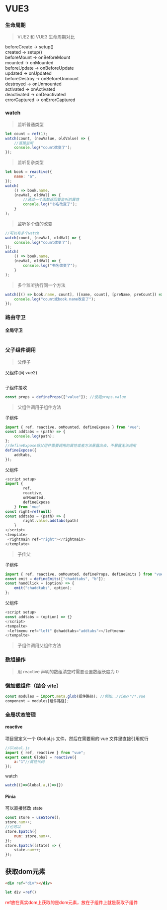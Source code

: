 # VUE3

### 生命周期

> VUE2 和 VUE3 生命周期对比

beforeCreate -> setup()<br>
created -> setup()<br>
beforeMount -> onBeforeMount<br>
mounted -> onMounted<br>
beforeUpdate -> onBeforeUpdate<br>
updated -> onUpdated<br>
beforeDestroy -> onBeforeUnmount<br>
destroyed -> onUnmounted<br>
activated -> onActivated<br>
deactivated -> onDeactivated<br>
errorCaptured -> onErrorCaptured<br>

### watch

> 监听普通类型

```javascript
let count = ref(1);
watch(count, (newValue, oldValue) => {
    //直接监听
    console.log("count改变了");
});
```

> 监听复杂类型

```javascript
let book = reactive({
    name: "a",
});
watch(
    () => book.name,
    (newVal, oldVal) => {
        //通过一个函数返回要监听的属性
        console.log("书名改变了");
    }
);
```

> 监听多个值的改变

```javascript
//可以有多个watch
watch(count, (newVal, oldVal) => {
    console.log("count改变了");
});
watch(
    () => book.name,
    (newVal, oldVal) => {
        console.log("书名改变了");
    }
);
```

> 多个监听执行同一个方法

```javascript
watch([() => book.name, count], ([name, count], [preName, preCount]) => {
    console.log("count或book.name改变了");
});
```

### 路由守卫

#### 全局守卫

```javascript

```

### 父子组件调用

> 父传子

父组件(同 vue2)

```javascript

```

子组件接收

```javascript
const props = defineProps(["value"]); //使用props.value
```

> 父组件调用子组件方法

子组件

```javascript
import { ref, reactive, onMounted, defineExpose } from "vue";
const addtabs = (path) => {
    console.log(path);
};
//defineExpose将父组件需要调用的属性或者方法暴露出去，不暴露无法调用
defineExpose({
    addtabs,
});
```

父组件

```javascript
<script setup>
import {
        ref,
        reactive,
        onMounted,
        defineExpose
    } from 'vue'
const right=ref(null)
const addtabs = (path) => {
        right.value.addtabs(path)
    }
</script>
<template>
 <rightmain ref="right"></rightmain>
</template>
```

> 子传父

子组件

```javascript
import { ref, reactive, onMounted, defineProps, defineEmits } from "vue";
const emit = defineEmits(["chaddtabs", "b"]);
const handClick = (option) => {
    emit("chaddtabs", option);
};
```

父组件

```javascript
<script setup>
const addtabs = (option) => {}
</script>
<tempalte>
 <leftmenu ref="left" @chaddtabs="addtabs"></leftmenu>
</tempalte>
```

> 子组件调用父组件方法

### 数组操作

> 用 reactive 声明的数组清空时需要设置数组长度为 0

### 懒加载组件（结合 vite）

```js
const modules = import.meta.glob(组件路径); //例如../view/*/*.vue
component = modules[组件路径];
```

### 全局状态管理

#### reactive

项目里定义一个 Global.js 文件，然后在需要用的 vue 文件里直接引用就行

```js
//Global.js
import { ref, reactive } from "vue";
export const Global = reactive({
    a:"1"//属性代码
});
```
watch
```js
watch(()=>Global.a,()=>{})
```

#### Pinia

可以直接修改 state

```js
const store = useStore();
store.num++;
//也可以
store.$patch({
    num: store.num++,
});
store.$patch((state) => {
    state.num++;
});
```

## 获取dom元素

```html
<div ref="div"></div>
```
```js
let div =ref()
```
<font color="red">ref放在真实dom上获取的是dom元素，放在子组件上就是获取子组件</font>